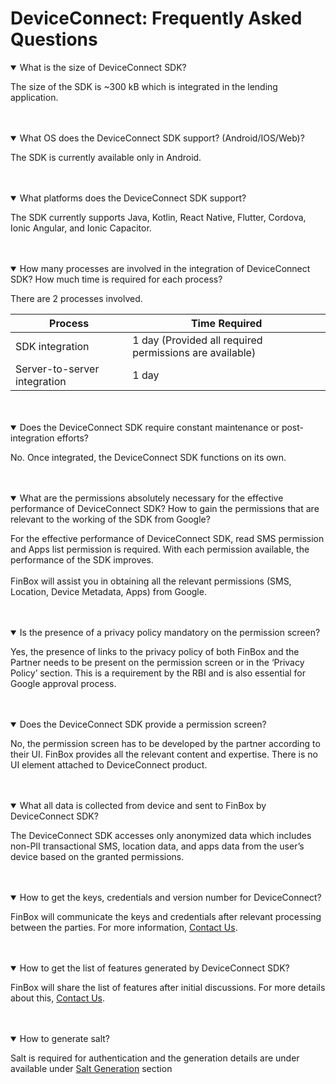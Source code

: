 # DeviceConnect: Frequently Asked Questions

<details open>
<summary>What is the size of DeviceConnect SDK?</summary>

The size of the SDK is ~300 kB which is integrated in the lending application.
</details>
<br>
<br>
<details open>
<summary>What OS does the DeviceConnect SDK support? (Android/IOS/Web)?</summary>

The SDK is currently available only in Android.
</details>
<br>
<br>
<details open>
<summary>What platforms does the DeviceConnect SDK support?</summary>

The SDK currently supports Java, Kotlin, React Native, Flutter, Cordova, Ionic Angular, and Ionic Capacitor.
</details>
<br>
<br>
<details open>
<summary>How many processes are involved in the integration of DeviceConnect SDK? How much time is required for each process?</summary>

There are 2 processes involved.
<br>

| Process                       | Time Required                                             |
|-------------------------------|-----------------------------------------------------------|
| SDK integration               | 1 day  (Provided all required permissions are available)  |
| Server-to-server integration  | 1 day                                                     |
</details>
<br>
<br>
<details open>
<summary>Does the DeviceConnect SDK require constant maintenance or post-integration efforts?</summary>

No. Once integrated, the DeviceConnect SDK functions on its own.
</details>
<br>
<br>
<details open>
<summary>What are the permissions absolutely necessary for the effective performance of DeviceConnect SDK? How to gain the permissions that are relevant to the working of the SDK from Google?</summary>

For the effective performance of DeviceConnect SDK, read SMS permission and Apps list permission is required. With each permission available, the performance of the SDK improves.
<br>
<br>
FinBox will assist you in obtaining all the relevant permissions (SMS, Location, Device Metadata, Apps) from Google.
</details>
<br>
<br>
<details open>
<summary>Is the presence of a privacy policy mandatory on the permission screen?</summary>

Yes, the presence of links to the privacy policy of both FinBox and the Partner needs to be present on the permission screen or in the ‘Privacy Policy’ section. This is a requirement by the RBI and is also essential for Google approval process.
</details>
<br>
<br>
<details open>
<summary>Does the DeviceConnect SDK provide a permission screen?</summary>

No, the permission screen has to be developed by the partner according to their UI. FinBox provides all the relevant content and expertise. There is no UI element attached to DeviceConnect product.
</details>
<br>
<br>
<details open>
<summary>What all data is collected from device and sent to FinBox by DeviceConnect SDK?</summary>

The DeviceConnect SDK accesses only anonymized data which includes non-PII transactional SMS, location data, and apps data from the user’s device based on the granted permissions.
</details>
<br>
<br>
<details open>
<summary>How to get the keys, credentials and version number for DeviceConnect?</summary>

FinBox will communicate the keys and credentials after relevant processing between the parties. For more information, [Contact Us](mailto:biz@finbox.in).
</details>
<br>
<br>
<details open>
<summary>How to get the list of features generated by DeviceConnect SDK?</summary>

FinBox will share the list of features after initial discussions. For more details about this, [Contact Us](mailto:biz@finbox.in).
</details>
<br>
<br>
<details open>
<summary>How to generate salt?</summary>

Salt is required for authentication and the generation details are under available under [Salt Generation](/device-connect/salt-generation.html) section
</details>
